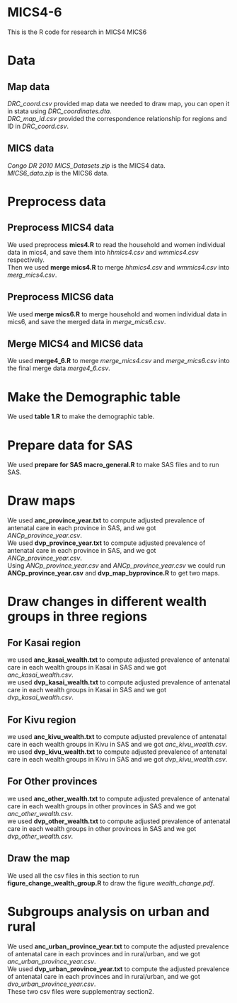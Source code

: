 # MICS4-6
This is the R code for research in MICS4 MICS6
# Data
## Map data
*DRC_coord.csv* provided map data we needed to draw map, you can open it in stata using *DRC_coordinates.dta*.  
*DRC_map_id.csv* provided the correspondence relationship for regions and ID in *DRC_coord.csv*.  
## MICS data
*Congo DR 2010 MICS_Datasets.zip* is the MICS4 data.  
*MICS6_data.zip* is the MICS6 data.  
# Preprocess data 
## Preprocess MICS4 data
We used preprocess **mics4.R** to read the household and women individual data in mics4, and save them into *hhmics4.csv* and *wmmics4.csv* respectively.  
Then we used **merge mics4.R** to merge *hhmics4.csv* and *wmmics4.csv* into *merg_mics4.csv*.  
## Preprocess MICS6 data
We used **merge mics6.R** to merge household and women individual data in mics6, and save the merged data in *merge_mics6.csv*.  
## Merge MICS4 and MICS6 data
We used **merge4_6.R** to merge *merge_mics4.csv* and *merge_mics6.csv* into the final merge data *merge4_6.csv*. 
# Make the Demographic table
We used **table 1.R** to make the demographic table. 
# Prepare data for SAS
We used **prepare for SAS macro_general.R** to make SAS files and to run SAS. 
# Draw maps
We used **anc_province_year.txt** to compute adjusted prevalence of antenatal care in each province in SAS, and we got *ANCp_province_year.csv*.  
We used **dvp_province_year.txt** to compute adjusted prevalence of antenatal care in each province in SAS, and we got *ANCp_province_year.csv*.  
Using *ANCp_province_year.csv* and *ANCp_province_year.csv* we could run **ANCp_province_year.csv** and **dvp_map_byprovince.R** to get two maps.  
# Draw changes in different wealth groups in three regions
## For Kasai region
we used **anc_kasai_wealth.txt** to compute adjusted prevalence of antenatal care in each wealth groups in Kasai in SAS and we got *anc_kasai_wealth.csv*.  
we used **dvp_kasai_wealth.txt** to compute adjusted prevalence of antenatal care in each wealth groups in Kasai in SAS and we got *dvp_kasai_wealth.csv*.   
## For Kivu region
we used **anc_kivu_wealth.txt** to compute adjusted prevalence of antenatal care in each wealth groups in Kivu in SAS and we got *anc_kivu_wealth.csv*.   
we used **dvp_kivu_wealth.txt** to compute adjusted prevalence of antenatal care in each wealth groups in Kivu in SAS and we got *dvp_kivu_wealth.csv*.   
## For Other provinces
we used **anc_other_wealth.txt** to compute adjusted prevalence of antenatal care in each wealth groups in other provinces in SAS and we got *anc_other_wealth.csv*.  
we used **dvp_other_wealth.txt** to compute adjusted prevalence of antenatal care in each wealth groups in other provinces in SAS and we got *dvp_other_wealth.csv*.  
## Draw the map
We used all the csv files in this section to run  **figure_change_wealth_group.R** to draw the figure *wealth_change.pdf*. 

# Subgroups analysis on urban and rural
We used **anc_urban_province_year.txt** to compute the adjusted prevalence of antenatal care in each provinces and in rural/urban, and we got *anc_urban_province_year.csv*.  
We used **dvp_urban_province_year.txt** to compute the adjusted prevalence of antenatal care in each provinces and in rural/urban, and we got *dvo_urban_province_year.csv*.  
These two csv files were supplementray section2. 
